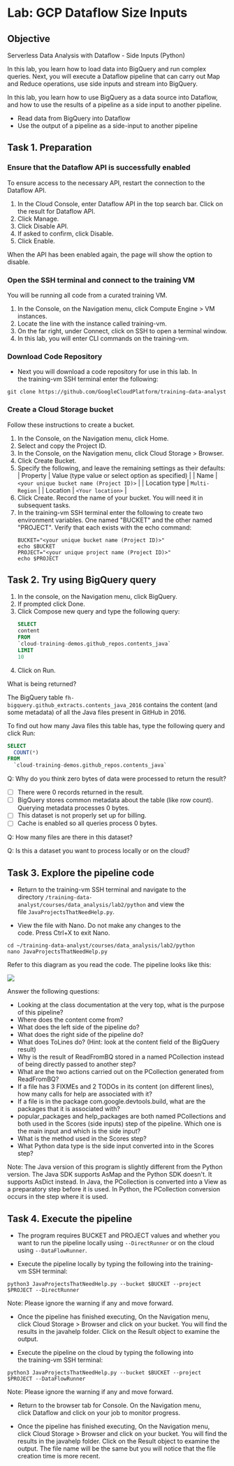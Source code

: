 # Lab: GCP Dataflow Size Inputs

## Objective

Serverless Data Analysis with Dataflow - Side Inputs (Python)

In this lab, you learn how to load data into BigQuery and run complex queries. Next, you will execute a Dataflow pipeline that can carry out Map and Reduce operations, use side inputs and stream into BigQuery.

In this lab, you learn how to use BigQuery as a data source into Dataflow, and how to use the results of a pipeline as a side input to another pipeline.

- Read data from BigQuery into Dataflow
- Use the output of a pipeline as a side-input to another pipeline

## Task 1. Preparation

### Ensure that the Dataflow API is successfully enabled

To ensure access to the necessary API, restart the connection to the Dataflow API.

1.  In the Cloud Console, enter Dataflow API in the top search bar. Click on the result for Dataflow API.
2.  Click Manage.
3.  Click Disable API.
4.  If asked to confirm, click Disable.
5.  Click Enable.

When the API has been enabled again, the page will show the option to disable.

### Open the SSH terminal and connect to the training VM

You will be running all code from a curated training VM.

1.  In the Console, on the Navigation menu, click Compute Engine > VM instances.
2.  Locate the line with the instance called training-vm.
3.  On the far right, under Connect, click on SSH to open a terminal window.
4.  In this lab, you will enter CLI commands on the training-vm.

### Download Code Repository

-   Next you will download a code repository for use in this lab. In the training-vm SSH terminal enter the following:

```
git clone https://github.com/GoogleCloudPlatform/training-data-analyst
```

### Create a Cloud Storage bucket

Follow these instructions to create a bucket.

1.  In the Console, on the Navigation menu, click Home.
2.  Select and copy the Project ID.
3.  In the Console, on the Navigation menu, click Cloud Storage > Browser.
4.  Click Create Bucket.
5.  Specify the following, and leave the remaining settings as their defaults:
    | Property | Value (type value or select option as specified) |
    | Name | `<your unique bucket name (Project ID)>` |
    | Location type | `Multi-Region` |
    | Location | `<Your location>` |
6.  Click Create. Record the name of your bucket. You will need it in subsequent tasks.
7.  In the training-vm SSH terminal enter the following to create two environment variables. One named "BUCKET" and the other named "PROJECT". Verify that each exists with the echo command:
    ```
    BUCKET="<your unique bucket name (Project ID)>"
    echo $BUCKET
    PROJECT="<your unique project name (Project ID)>"
    echo $PROJECT
    ```

## Task 2. Try using BigQuery query

1.  In the console, on the Navigation menu, click BigQuery.
2.  If prompted click Done.
3.  Click Compose new query and type the following query:
    ```sql
    SELECT
    content
    FROM
    `cloud-training-demos.github_repos.contents_java`
    LIMIT
    10
    ```
4.  Click on Run.

What is being returned?

The BigQuery table `fh-bigquery.github_extracts.contents_java_2016` contains the content (and some metadata) of all the Java files present in GitHub in 2016.

To find out how many Java files this table has, type the following query and click Run:

```sql
SELECT
  COUNT(*)
FROM
  `cloud-training-demos.github_repos.contents_java`
```

Q: Why do you think zero bytes of data were processed to return the result?

- [ ] There were 0 records returned in the result.
- [ ] BigQuery stores common metadata about the table (like row count). Querying metadata processes 0 bytes.
- [ ] This dataset is not properly set up for billing.
- [ ] Cache is enabled so all queries process 0 bytes.

Q: How many files are there in this dataset?

Q: Is this a dataset you want to process locally or on the cloud?

## Task 3. Explore the pipeline code

- Return to the training-vm SSH terminal and navigate to the directory `/training-data-analyst/courses/data_analysis/lab2/python` and view the file `JavaProjectsThatNeedHelp.py`.

- View the file with Nano. Do not make any changes to the code. Press Ctrl+X to exit Nano.

```
cd ~/training-data-analyst/courses/data_analysis/lab2/python
nano JavaProjectsThatNeedHelp.py
```

Refer to this diagram as you read the code. The pipeline looks like this:

![](https://user-images.githubusercontent.com/62965911/214003265-02ac63ea-b61c-46e7-bf5d-b1fc3c53b07d.png)

Answer the following questions:

-   Looking at the class documentation at the very top, what is the purpose of this pipeline?
-   Where does the content come from?
-   What does the left side of the pipeline do?
-   What does the right side of the pipeline do?
-   What does ToLines do? (Hint: look at the content field of the BigQuery result)
-   Why is the result of ReadFromBQ stored in a named PCollection instead of being directly passed to another step?
-   What are the two actions carried out on the PCollection generated from ReadFromBQ?
-   If a file has 3 FIXMEs and 2 TODOs in its content (on different lines), how many calls for help are associated with it?
-   If a file is in the package com.google.devtools.build, what are the packages that it is associated with?
-   popular_packages and help_packages are both named PCollections and both used in the Scores (side inputs) step of the pipeline. Which one is the main input and which is the side input?
-   What is the method used in the Scores step?
-   What Python data type is the side input converted into in the Scores step?

Note: The Java version of this program is slightly different from the Python version. The Java SDK supports AsMap and the Python SDK doesn't. It supports AsDict instead. In Java, the PCollection is converted into a View as a preparatory step before it is used. In Python, the PCollection conversion occurs in the step where it is used.

## Task 4. Execute the pipeline

- The program requires BUCKET and PROJECT values and whether you want to run the pipeline locally using `--DirectRunner` or on the cloud using `--DataFlowRunner`.

- Execute the pipeline locally by typing the following into the training-vm SSH terminal:

```
python3 JavaProjectsThatNeedHelp.py --bucket $BUCKET --project $PROJECT --DirectRunner
```

Note: Please ignore the warning if any and move forward.

- Once the pipeline has finished executing, On the Navigation menu, click Cloud Storage > Browser and click on your bucket. You will find the results in the javahelp folder. Click on the Result object to examine the output.

- Execute the pipeline on the cloud by typing the following into the training-vm SSH terminal:

```
python3 JavaProjectsThatNeedHelp.py --bucket $BUCKET --project $PROJECT --DataFlowRunner
```

Note: Please ignore the warning if any and move forward.

- Return to the browser tab for Console. On the Navigation menu, click Dataflow and click on your job to monitor progress.

- Once the pipeline has finished executing, On the Navigation menu, click Cloud Storage > Browser and click on your bucket. You will find the results in the javahelp folder. Click on the Result object to examine the output. The file name will be the same but you will notice that the file creation time is more recent.